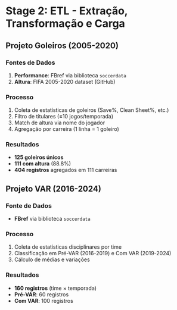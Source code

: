 # Stage 2: ETL - Extração, Transformação e Carga

## Projeto Goleiros (2005-2020)

### Fontes de Dados
1. **Performance**: FBref via biblioteca `soccerdata`
2. **Altura**: FIFA 2005-2020 dataset (GitHub)

### Processo
1. Coleta de estatísticas de goleiros (Save%, Clean Sheet%, etc.)
2. Filtro de titulares (≥10 jogos/temporada)
3. Match de altura via nome do jogador
4. Agregação por carreira (1 linha = 1 goleiro)

### Resultados
- **125 goleiros únicos**
- **111 com altura** (88.8%)
- **404 registros** agregados em 111 carreiras

## Projeto VAR (2016-2024)

### Fonte de Dados
- **FBref** via biblioteca `soccerdata`

### Processo
1. Coleta de estatísticas disciplinares por time
2. Classificação em Pré-VAR (2016-2019) e Com VAR (2019-2024)
3. Cálculo de médias e variações

### Resultados
- **160 registros** (time × temporada)
- **Pré-VAR**: 60 registros
- **Com VAR**: 100 registros

